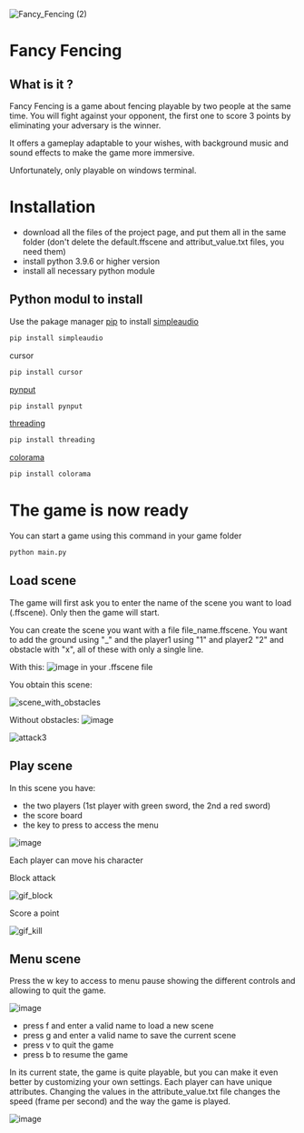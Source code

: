 ![Fancy_Fencing (2)](https://user-images.githubusercontent.com/101265722/205340697-1387c947-7f25-4fbd-9812-108992eb8fcd.png)


# Fancy Fencing

## What is it ?
Fancy Fencing is a game about fencing playable by two people at the same time. You will fight against your opponent, the first one to score 3 points by eliminating your adversary is the winner.

It offers a gameplay adaptable to your wishes, with background music and sound effects to make the game more immersive.

Unfortunately, only playable on windows terminal.

# Installation

- download all the files of the project page, and put them all in the same folder (don't delete the default.ffscene and attribut_value.txt files, you need them)
- install python 3.9.6 or higher version
- install all necessary python module

## Python modul to install

Use the pakage manager [pip](https://pip.pypa.io/en/stable/installation/) to install [simpleaudio](https://simpleaudio.readthedocs.io/en/latest/)
```python
pip install simpleaudio
```
cursor
```python
pip install cursor
```
[pynput](https://pypi.org/project/pynput/)
```python
pip install pynput
```
[threading](https://docs.python.org/3.9/library/threading.html)
```python
pip install threading
```
[colorama](https://pypi.org/project/colorama/)
```python
pip install colorama
```

# The game is now ready

You can start a game using this command in your game folder
```python
python main.py
```

## Load scene
The game will first ask you to enter the name of the scene you want to load (.ffscene). 
Only then the game will start.

You can create the scene you want with a file file_name.ffscene. You want to add the ground using "_" and the player1 using "1" and player2 "2" and obstacle with "x", all of these with only a single line.



With this: ![image](https://user-images.githubusercontent.com/101265722/205369720-8b0ac2a4-f073-4e67-bda3-ed7c57cb1cbd.png)
 in your .ffscene file 

You obtain this scene: 

![scene_with_obstacles](https://user-images.githubusercontent.com/101265722/205369142-d3e7b3b6-7558-41eb-9214-f5a9dba0d6b0.PNG)

Without obstacles: 
![image](https://user-images.githubusercontent.com/101265722/205369610-0640cfb0-e535-4872-9e0a-c85f10376ec5.png)


![attack3](https://user-images.githubusercontent.com/101265722/205369259-3812299a-9fb5-497c-9599-5853245ca970.PNG)


## Play scene

In this scene you have:

- the two players (1st player with green sword, the 2nd a red sword)
- the score board
- the key to press to access the menu

![image](https://user-images.githubusercontent.com/101265722/205354644-2c716bfd-2ae4-40f3-b948-f97a0a8b0cf0.png)

Each player can move his character

Block attack

![gif_block](https://user-images.githubusercontent.com/101265722/205373232-bfb2d55b-7e54-48f3-a29f-7edcb43a9112.gif)


Score a point

![gif_kill](https://user-images.githubusercontent.com/101265722/205373238-c074dfad-e32a-462f-a693-e55a5a8a9239.gif)

## Menu scene
Press the w key to access to menu pause showing the different controls and allowing to quit the game.

![image](https://user-images.githubusercontent.com/101265722/205355915-a878b38e-fc14-42d3-a972-caa50d6bea6a.png)

- press f and enter a valid name to load a new scene
- press g and enter a valid name to save the current scene
- press v to quit the game
- press b to resume the game




In its current state, the game is quite playable, but you can make it even better by customizing your own settings.
Each player can have unique attributes.
Changing the values in the attribute_value.txt file changes the speed (frame per second) and the way the game is played.

![image](https://user-images.githubusercontent.com/101265722/205365397-a66d0040-aed3-46dd-ac5c-cc8d30125e35.png)




